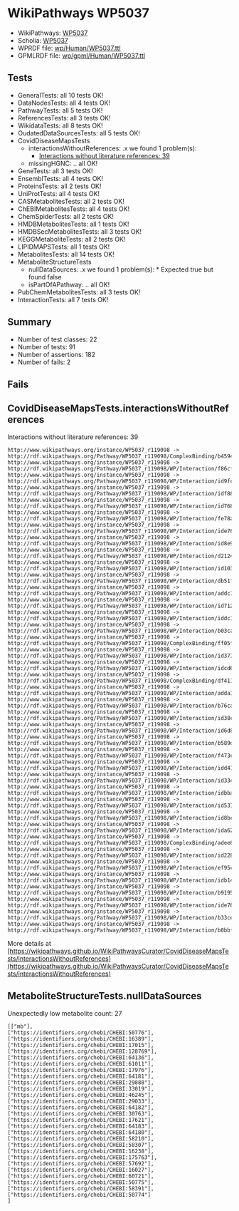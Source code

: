 # WikiPathways WP5037

* WikiPathways: [WP5037](https://identifiers.org/wikipathways:WP5037)
* Scholia: [WP5037](https://scholia.toolforge.org/wikipathways/WP5037)
* WPRDF file: [wp/Human/WP5037.ttl](../wp/Human/WP5037.ttl)
* GPMLRDF file: [wp/gpml/Human/WP5037.ttl](../wp/gpml/Human/WP5037.ttl)

## Tests
* GeneralTests: all 10 tests OK!
* DataNodesTests: all 4 tests OK!
* PathwayTests: all 5 tests OK!
* ReferencesTests: all 3 tests OK!
* WikidataTests: all 8 tests OK!
* OudatedDataSourcesTests: all 5 tests OK!
* CovidDiseaseMapsTests
    * interactionsWithoutReferences: .x we found 1 problem(s):
        * [Interactions without literature references: 39](#9701cd28)
    * missingHGNC: .. all OK!
* GeneTests: all 3 tests OK!
* EnsemblTests: all 4 tests OK!
* ProteinsTests: all 2 tests OK!
* UniProtTests: all 4 tests OK!
* CASMetabolitesTests: all 2 tests OK!
* ChEBIMetabolitesTests: all 4 tests OK!
* ChemSpiderTests: all 2 tests OK!
* HMDBMetabolitesTests: all 1 tests OK!
* HMDBSecMetabolitesTests: all 3 tests OK!
* KEGGMetaboliteTests: all 2 tests OK!
* LIPIDMAPSTests: all 1 tests OK!
* MetabolitesTests: all 14 tests OK!
* MetaboliteStructureTests
    * nullDataSources: .x we found 1 problem(s):
            * Expected true but found false
    * isPartOfAPathway: .. all OK!
* PubChemMetabolitesTests: all 3 tests OK!
* InteractionTests: all 7 tests OK!


## Summary

* Number of test classes: 22
* Number of tests: 91
* Number of assertions: 182
* Number of fails: 2

## Fails

<a name="9701cd28" />

## CovidDiseaseMapsTests.interactionsWithoutReferences

Interactions without literature references: 39
```
http://www.wikipathways.org/instance/WP5037_r119098 -> http://rdf.wikipathways.org/Pathway/WP5037_r119098/ComplexBinding/b4594
http://www.wikipathways.org/instance/WP5037_r119098 -> http://rdf.wikipathways.org/Pathway/WP5037_r119098/WP/Interaction/f86cf
http://www.wikipathways.org/instance/WP5037_r119098 -> http://rdf.wikipathways.org/Pathway/WP5037_r119098/WP/Interaction/id9fc8c21d
http://www.wikipathways.org/instance/WP5037_r119098 -> http://rdf.wikipathways.org/Pathway/WP5037_r119098/WP/Interaction/idf8860dfe
http://www.wikipathways.org/instance/WP5037_r119098 -> http://rdf.wikipathways.org/Pathway/WP5037_r119098/WP/Interaction/id768cdc78
http://www.wikipathways.org/instance/WP5037_r119098 -> http://rdf.wikipathways.org/Pathway/WP5037_r119098/WP/Interaction/fe78a
http://www.wikipathways.org/instance/WP5037_r119098 -> http://rdf.wikipathways.org/Pathway/WP5037_r119098/WP/Interaction/ide76bb914_2
http://www.wikipathways.org/instance/WP5037_r119098 -> http://rdf.wikipathways.org/Pathway/WP5037_r119098/WP/Interaction/id8e9a4175
http://www.wikipathways.org/instance/WP5037_r119098 -> http://rdf.wikipathways.org/Pathway/WP5037_r119098/WP/Interaction/d2124
http://www.wikipathways.org/instance/WP5037_r119098 -> http://rdf.wikipathways.org/Pathway/WP5037_r119098/WP/Interaction/id103fc351
http://www.wikipathways.org/instance/WP5037_r119098 -> http://rdf.wikipathways.org/Pathway/WP5037_r119098/WP/Interaction/db51f
http://www.wikipathways.org/instance/WP5037_r119098 -> http://rdf.wikipathways.org/Pathway/WP5037_r119098/WP/Interaction/addc1
http://www.wikipathways.org/instance/WP5037_r119098 -> http://rdf.wikipathways.org/Pathway/WP5037_r119098/WP/Interaction/id712285a9
http://www.wikipathways.org/instance/WP5037_r119098 -> http://rdf.wikipathways.org/Pathway/WP5037_r119098/WP/Interaction/iddc1ae2be
http://www.wikipathways.org/instance/WP5037_r119098 -> http://rdf.wikipathways.org/Pathway/WP5037_r119098/WP/Interaction/b03ca
http://www.wikipathways.org/instance/WP5037_r119098 -> http://rdf.wikipathways.org/Pathway/WP5037_r119098/ComplexBinding/ff05f
http://www.wikipathways.org/instance/WP5037_r119098 -> http://rdf.wikipathways.org/Pathway/WP5037_r119098/WP/Interaction/id3774f519
http://www.wikipathways.org/instance/WP5037_r119098 -> http://rdf.wikipathways.org/Pathway/WP5037_r119098/WP/Interaction/idcd6d33
http://www.wikipathways.org/instance/WP5037_r119098 -> http://rdf.wikipathways.org/Pathway/WP5037_r119098/ComplexBinding/df411
http://www.wikipathways.org/instance/WP5037_r119098 -> http://rdf.wikipathways.org/Pathway/WP5037_r119098/WP/Interaction/adda1
http://www.wikipathways.org/instance/WP5037_r119098 -> http://rdf.wikipathways.org/Pathway/WP5037_r119098/WP/Interaction/b76ca
http://www.wikipathways.org/instance/WP5037_r119098 -> http://rdf.wikipathways.org/Pathway/WP5037_r119098/WP/Interaction/id38c38332
http://www.wikipathways.org/instance/WP5037_r119098 -> http://rdf.wikipathways.org/Pathway/WP5037_r119098/WP/Interaction/id6d862aa1
http://www.wikipathways.org/instance/WP5037_r119098 -> http://rdf.wikipathways.org/Pathway/WP5037_r119098/WP/Interaction/b589d
http://www.wikipathways.org/instance/WP5037_r119098 -> http://rdf.wikipathways.org/Pathway/WP5037_r119098/WP/Interaction/f473c
http://www.wikipathways.org/instance/WP5037_r119098 -> http://rdf.wikipathways.org/Pathway/WP5037_r119098/WP/Interaction/idd41328ef
http://www.wikipathways.org/instance/WP5037_r119098 -> http://rdf.wikipathways.org/Pathway/WP5037_r119098/WP/Interaction/id3343dfba
http://www.wikipathways.org/instance/WP5037_r119098 -> http://rdf.wikipathways.org/Pathway/WP5037_r119098/WP/Interaction/idbbaf64e
http://www.wikipathways.org/instance/WP5037_r119098 -> http://rdf.wikipathways.org/Pathway/WP5037_r119098/WP/Interaction/id531d4253
http://www.wikipathways.org/instance/WP5037_r119098 -> http://rdf.wikipathways.org/Pathway/WP5037_r119098/WP/Interaction/id8bc5fdee
http://www.wikipathways.org/instance/WP5037_r119098 -> http://rdf.wikipathways.org/Pathway/WP5037_r119098/WP/Interaction/ida62d94e4
http://www.wikipathways.org/instance/WP5037_r119098 -> http://rdf.wikipathways.org/Pathway/WP5037_r119098/ComplexBinding/adee8
http://www.wikipathways.org/instance/WP5037_r119098 -> http://rdf.wikipathways.org/Pathway/WP5037_r119098/WP/Interaction/id2284bc05
http://www.wikipathways.org/instance/WP5037_r119098 -> http://rdf.wikipathways.org/Pathway/WP5037_r119098/WP/Interaction/ef95c
http://www.wikipathways.org/instance/WP5037_r119098 -> http://rdf.wikipathways.org/Pathway/WP5037_r119098/WP/Interaction/idb14b0578
http://www.wikipathways.org/instance/WP5037_r119098 -> http://rdf.wikipathways.org/Pathway/WP5037_r119098/WP/Interaction/b9195
http://www.wikipathways.org/instance/WP5037_r119098 -> http://rdf.wikipathways.org/Pathway/WP5037_r119098/WP/Interaction/ide76bb914_1
http://www.wikipathways.org/instance/WP5037_r119098 -> http://rdf.wikipathways.org/Pathway/WP5037_r119098/WP/Interaction/b33ce
http://www.wikipathways.org/instance/WP5037_r119098 -> http://rdf.wikipathways.org/Pathway/WP5037_r119098/WP/Interaction/b0bbf
```

More details at [https://wikipathways.github.io/WikiPathwaysCurator/CovidDiseaseMapsTests/interactionsWithoutReferences](https://wikipathways.github.io/WikiPathwaysCurator/CovidDiseaseMapsTests/interactionsWithoutReferences)

<a name="919041af" />

## MetaboliteStructureTests.nullDataSources

Unexpectedly low metabolite count: 27
```
[["mb"],
["https://identifiers.org/chebi/CHEBI:50776"],
["https://identifiers.org/chebi/CHEBI:16389"],
["https://identifiers.org/chebi/CHEBI:17015"],
["https://identifiers.org/chebi/CHEBI:128769"],
["https://identifiers.org/chebi/CHEBI:64136"],
["https://identifiers.org/chebi/CHEBI:61011"],
["https://identifiers.org/chebi/CHEBI:17976"],
["https://identifiers.org/chebi/CHEBI:64181"],
["https://identifiers.org/chebi/CHEBI:29888"],
["https://identifiers.org/chebi/CHEBI:33019"],
["https://identifiers.org/chebi/CHEBI:46245"],
["https://identifiers.org/chebi/CHEBI:29033"],
["https://identifiers.org/chebi/CHEBI:64182"],
["https://identifiers.org/chebi/CHEBI:30763"],
["https://identifiers.org/chebi/CHEBI:17621"],
["https://identifiers.org/chebi/CHEBI:64183"],
["https://identifiers.org/chebi/CHEBI:64180"],
["https://identifiers.org/chebi/CHEBI:58210"],
["https://identifiers.org/chebi/CHEBI:58307"],
["https://identifiers.org/chebi/CHEBI:16238"],
["https://identifiers.org/chebi/CHEBI:175763"],
["https://identifiers.org/chebi/CHEBI:57692"],
["https://identifiers.org/chebi/CHEBI:16027"],
["https://identifiers.org/chebi/CHEBI:60721"],
["https://identifiers.org/chebi/CHEBI:50775"],
["https://identifiers.org/chebi/CHEBI:58391"],
["https://identifiers.org/chebi/CHEBI:50774"]
]
```

